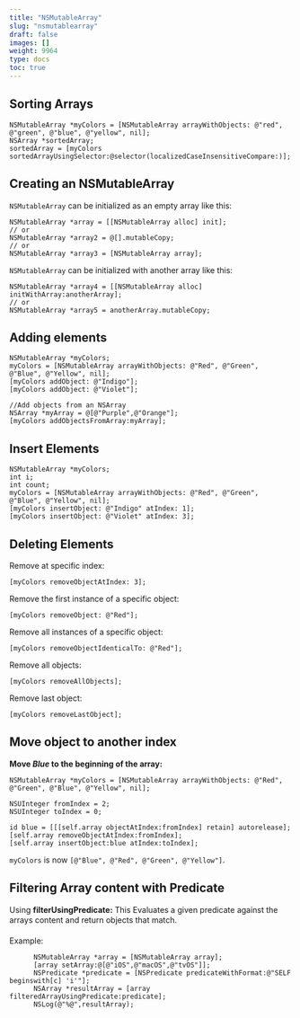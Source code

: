 ```yaml
---
title: "NSMutableArray"
slug: "nsmutablearray"
draft: false
images: []
weight: 9964
type: docs
toc: true
---
```


## Sorting Arrays
    NSMutableArray *myColors = [NSMutableArray arrayWithObjects: @"red", @"green", @"blue", @"yellow", nil];
    NSArray *sortedArray;
    sortedArray = [myColors sortedArrayUsingSelector:@selector(localizedCaseInsensitiveCompare:)];

## Creating an NSMutableArray
`NSMutableArray` can be initialized as an empty array like this:

    NSMutableArray *array = [[NSMutableArray alloc] init];
    // or
    NSMutableArray *array2 = @[].mutableCopy;
    // or
    NSMutableArray *array3 = [NSMutableArray array];

`NSMutableArray` can be initialized with another array like this:
    
    NSMutableArray *array4 = [[NSMutableArray alloc] initWithArray:anotherArray];
    // or
    NSMutableArray *array5 = anotherArray.mutableCopy; 

## Adding elements
    NSMutableArray *myColors;
    myColors = [NSMutableArray arrayWithObjects: @"Red", @"Green", @"Blue", @"Yellow", nil];
    [myColors addObject: @"Indigo"];
    [myColors addObject: @"Violet"];

    //Add objects from an NSArray
    NSArray *myArray = @[@"Purple",@"Orange"];
    [myColors addObjectsFromArray:myArray];

## Insert Elements
    NSMutableArray *myColors;
    int i;
    int count;
    myColors = [NSMutableArray arrayWithObjects: @"Red", @"Green", @"Blue", @"Yellow", nil];
    [myColors insertObject: @"Indigo" atIndex: 1];
    [myColors insertObject: @"Violet" atIndex: 3];

## Deleting Elements
Remove at specific index:

    
    [myColors removeObjectAtIndex: 3];

Remove the first instance of a specific object:

    [myColors removeObject: @"Red"];

Remove all instances of a specific object:

    [myColors removeObjectIdenticalTo: @"Red"];

Remove all objects:

    [myColors removeAllObjects];

Remove last object:

    [myColors removeLastObject];

## Move object to another index
**Move *Blue* to the beginning of the array:**

    NSMutableArray *myColors = [NSMutableArray arrayWithObjects: @"Red", @"Green", @"Blue", @"Yellow", nil];

    NSUInteger fromIndex = 2;
    NSUInteger toIndex = 0;

    id blue = [[[self.array objectAtIndex:fromIndex] retain] autorelease];
    [self.array removeObjectAtIndex:fromIndex];
    [self.array insertObject:blue atIndex:toIndex];

`myColors` is now `[@"Blue", @"Red", @"Green", @"Yellow"]`.


## Filtering Array content with Predicate
  Using **filterUsingPredicate:** This Evaluates a given predicate against the arrays content and return objects that match.

Example:

          NSMutableArray *array = [NSMutableArray array];
          [array setArray:@[@"iOS",@"macOS",@"tvOS"]];
          NSPredicate *predicate = [NSPredicate predicateWithFormat:@"SELF beginswith[c] 'i'"];
          NSArray *resultArray = [array filteredArrayUsingPredicate:predicate];
          NSLog(@"%@",resultArray);

